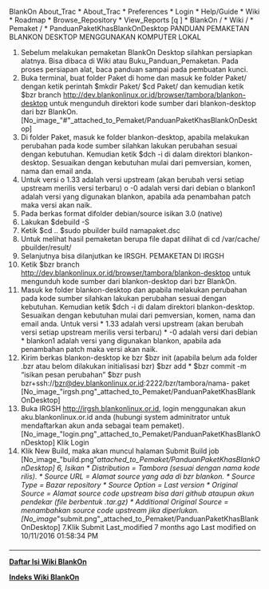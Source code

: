    BlankOn
 About_Trac
    * About_Trac
    * Preferences
    * Login
    * Help/Guide
    * Wiki
    * Roadmap
    * Browse_Repository
    * View_Reports
[q                 ]
    * BlankOn  /
    * Wiki  /
    * Pemaket  /
    * PanduanPaketKhasBlankOnDesktop
PANDUAN PEMAKETAN BLANKON DESKTOP MENGGUNAKAN KOMPUTER LOKAL
   1. Sebelum melakukan pemaketan BlankOn Desktop silahkan persiapkan alatnya.
      Bisa dibaca di Wiki atau ​Buku_Panduan_Pemaketan. Pada proses persiapan
      alat, baca panduan sampai pada pembuatan kunci.
   2. Buka terminal, buat folder Paket di home dan masuk ke folder Paket/
      dengan ketik perintah
      $mkdir Paket/
      $cd Paket/
dan kemudian ketik
$bzr branch http://dev.blankonlinux.or.id/browser/tambora/blankon-desktop
untuk mengunduh direktori kode sumber dari blankon-desktop dari bzr BlankOn.
[No_image_"#"_attached_to_Pemaket/PanduanPaketKhasBlankOnDesktop]
   1. Di folder Paket, masuk ke folder blankon-desktop, apabila melakukan
      perubahan pada kode sumber silahkan lakukan perubahan sesuai dengan
      kebutuhan. Kemudian ketik
      $dch -i
di dalam direktori blankon-desktop. Sesuaikan dengan kebutuhan mulai dari
pemversian, komen, nama dan email anda.
   1. Untuk versi
          o 1.33 adalah versi upstream (akan berubah versi setiap upstream
            merilis versi terbaru)
          o -0 adalah versi dari debian
          o blankon1 adalah versi yang digunakan blankon, apabila ada
            penambahan patch maka versi akan naik.
   2. Pada berkas format difolder debian/source isikan 3.0 (native)
   3. Lakukan
      $debuild -S
   4. Ketik
      $cd ..
      $sudo pbuilder build namapaket.dsc
   5. Untuk melihat hasil pemaketan berupa file dapat dilihat di cd /var/cache/
      pbuilder/result/
   6. Selanjutnya bisa dilanjutkan ke IRSGH.
PEMAKETAN DI IRGSH
   1. Ketik
      $bzr branch http://dev.blankonlinux.or.id/browser/tambora/blankon-desktop
untuk mengunduh kode sumber dari blankon-desktop dari bzr BlankOn.
   1. Masuk ke folder blankon-desktop dan apabila melakukan perubahan pada kode
      sumber silahkan lakukan perubahan sesuai dengan kebutuhan. Kemudian ketik
      $dch -i
di dalam direktori blankon-desktop. Sesuaikan dengan kebutuhan mulai dari
pemversian, komen, nama dan email anda.
     Untuk versi
    * 1.33 adalah versi upstream (akan berubah versi setiap upstream merilis
      versi terbaru)
    * -0 adalah versi dari debian
    * blankon1 adalah versi yang digunakan blankon, apabila ada penambahan
      patch maka versi akan naik.
   1. Kirim berkas blankon-desktop ke bzr
      $bzr init (apabila belum ada folder .bzr atau belom dilakukan
      initialisasi bzr)
      $bzr add *
      $bzr commit -m “isikan pesan perubahan”
      $bzr push bzr+ssh://bzr@dev.blankonlinux.or.id:2222/bzr/tambora/nama-
      paket
[No_image_"irgsh.png"_attached_to_Pemaket/PanduanPaketKhasBlankOnDesktop]
   1. Buka IRGSH ​http://irgsh.blankonlinux.or.id, login menggunakan akun
      aku.blankonlinux.or.id anda (hubungi system adminitrator untuk
      mendaftarkan akun anda sebagai team pemaket).
[No_image_"login.png"_attached_to_Pemaket/PanduanPaketKhasBlankOnDesktop]
Klik Login
   1. Klik New Build, maka akan muncul halaman Submit Build job
[No_image_"build.png"_attached_to_Pemaket/PanduanPaketKhasBlankOnDesktop]
6, Isikan
    * Distribution = Tambora (sesuai dengan nama kode rilis).
    * Source URL = Alamat source yang ada di bzr blankon.
    * Source Type = Bazar repository
    * Source Option = Last version
    * Original Source = Alamat source code upstream bisa dari github ataupun
      akun pendekar (file berbentuk .tar.gz)
    * Additional Original Source = menambahkan source code upstream jika
      diperlukan.
[No_image_"submit.png"_attached_to_Pemaket/PanduanPaketKhasBlankOnDesktop]
7.Klik Submit
Last_modified 7 months ago Last modified on 10/11/2016 01:58:34 PM
#### 
    
 
 
 
 
 
---
[**Daftar Isi Wiki BlankOn**](/DaftarIsi/README.md)
 
[**Indeks Wiki BlankOn**](/Indeks.md)
